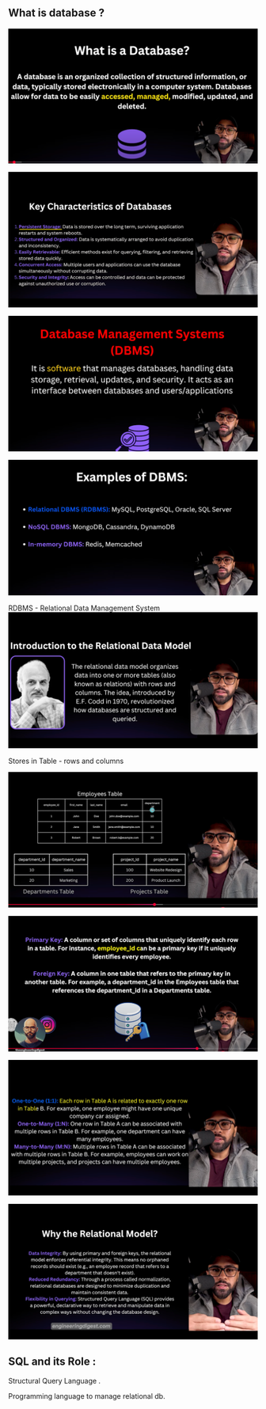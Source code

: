 ## **What is database ?**

![img.png](img.png)

![img_1.png](img_1.png)

![img_2.png](img_2.png)

![img_3.png](img_3.png)

RDBMS - Relational Data Management System
![img_4.png](img_4.png)

Stores in Table - rows and columns

![img_5.png](img_5.png)

![img_6.png](img_6.png)

![img_7.png](img_7.png)

![img_8.png](img_8.png)

## **SQL and its Role :**

Structural Query Language .


Programming language to manage relational db.

